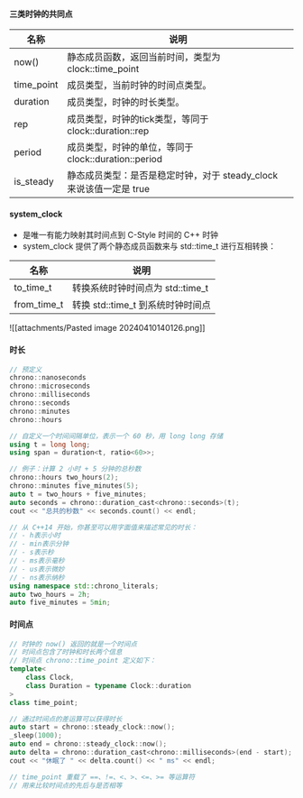 #### 三类时钟的共同点

| 名称         | 说明                                          |
| ---------- | ------------------------------------------- |
| now()      | 静态成员函数，返回当前时间，类型为 clock::time_point         |
| time_point | 成员类型，当前时钟的时间点类型。                            |
| duration   | 成员类型，时钟的时长类型。                               |
| rep        | 成员类型，时钟的tick类型，等同于 clock::duration::rep     |
| period     | 成员类型，时钟的单位，等同于 clock::duration::period      |
| is_steady  | 静态成员类型：是否是稳定时钟，对于 steady_clock 来说该值一定是 true |
#### system_clock

- 是唯一有能力映射其时间点到 C-Style 时间的 C++ 时钟
- system_clock 提供了两个静态成员函数来与 std::time_t 进行互相转换：

| 名称          | 说明                      |
| ----------- | ----------------------- |
| to_time_t   | 转换系统时钟时间点为 std::time_t  |
| from_time_t | 转换 std::time_t 到系统时钟时间点 |

![[attachments/Pasted image 20240410140126.png]]

#### 时长

```CPP
// 预定义
chrono::nanoseconds
chrono::microseconds
chrono::milliseconds
chrono::seconds
chrono::minutes
chrono::hours

// 自定义一个时间间隔单位，表示一个 60 秒，用 long long 存储
using t = long long;
using span = duration<t, ratio<60>>;

// 例子：计算 2 小时 + 5 分钟的总秒数
chrono::hours two_hours(2);
chrono::minutes five_minutes(5);
auto t = two_hours + five_minutes;
auto seconds = chrono::duration_cast<chrono::seconds>(t);
cout << "总共的秒数" << seconds.count() << endl;

// 从 C++14 开始，你甚至可以用字面值来描述常见的时长：
// - h表示小时
// - min表示分钟
// - s表示秒
// - ms表示毫秒
// - us表示微妙
// - ns表示纳秒
using namespace std::chrono_literals;
auto two_hours = 2h;
auto five_minutes = 5min;
```

#### 时间点

```CPP
// 时钟的 now() 返回的就是一个时间点
// 时间点包含了时钟和时长两个信息
// 时间点 chrono::time_point 定义如下：
template<
    class Clock,
    class Duration = typename Clock::duration
>
class time_point;

// 通过时间点的差运算可以获得时长
auto start = chrono::steady_clock::now();
_sleep(1000);
auto end = chrono::steady_clock::now();
auto delta = chrono::duration_cast<chrono::milliseconds>(end - start);
cout << "休眠了 " << delta.count() << " ms" << endl;

// time_point 重载了 ==、!=、<、>、<=、>= 等运算符
// 用来比较时间点的先后与是否相等
```

